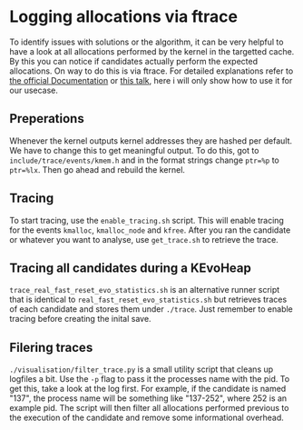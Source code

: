 # Logging allocations via ftrace
To identify issues with solutions or the algorithm, it can be very helpful to have a look at all allocations performed by the kernel in the targetted cache. By this you can notice if candidates actually perform the expected allocations. On way to do this is via ftrace. For detailed explanations refer to [the official Documentation](https://www.kernel.org/doc/html/latest/trace/ftrace.html) or [this talk](https://events.linuxfoundation.org/mentorship-session-tracefs-the-building-blocks-of-linux-kernel-tracing-by-ftrace/), here i will only show how to use it for our usecase.
## Preperations
Whenever the kernel outputs kernel addresses they are hashed per default. We have to change this to get meaningful output. To do this, got to `include/trace/events/kmem.h` and in the format strings change `ptr=%p` to `ptr=%lx`. Then go ahead and rebuild the kernel.
## Tracing
To start tracing, use the `enable_tracing.sh` script. This will enable tracing for the events `kmalloc`, `kmalloc_node` and `kfree`. After you ran the candidate or whatever you want to analyse, use `get_trace.sh` to retrieve the trace.
## Tracing all candidates during a KEvoHeap
`trace_real_fast_reset_evo_statistics.sh` is an alternative runner script that is identical to `real_fast_reset_evo_statistics.sh` but retrieves traces of each candidate and stores them under `./trace`. Just remember to enable tracing before creating the inital save.
## Filering traces
`./visualisation/filter_trace.py` is a small utility script that cleans up logfiles a bit. Use the `-p` flag to pass it the processes name with the pid. To get this, take a look at the log first. For example, if the candidate is named "137", the process name will be something like "137-252", where 252 is an example pid. The script will then filter all allocations performed previous to the execution of the candidate and remove some informational overhead.

